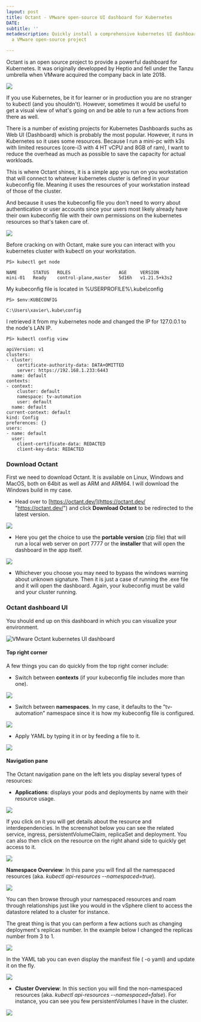 ```yaml
---
layout: post
title: Octant - VMware open-source UI dashboard for Kubernetes
DATE: 
subtitle: ''
metadescription: Quickly install a comprehensive kubernetes UI dashboard with Octant,
  a VMware open-source project

---
```

Octant is an open source project to provide a powerful dashboard for Kubernetes. It was originally developped by Heptio and fell under the Tanzu umbrella when VMware acquired the company back in late 2018.

![](/img/octant0.png)

If you use Kubernetes, be it for learner or in production you are no stranger to kubectl (and you shouldn't). However, sometimes it would be useful to get a visual view of what's going on and be able to run a few actions from there as well. 

There is a number of existing projects for Kubernetes Dashboards suchs as Web UI (Dashboard) which is probably the most popular. However, it runs in Kubernetes so it uses some resources. Because I run a mini-pc with k3s with limited resources (core-i3 with 4 HT vCPU and 8GB of ram), I want to reduce the overhead as much as possible to save the capacity for actual workloads. 

This is where Octant shines, it is a simple app you run on you workstation that will connect to whatever kubernetes cluster is defined in your kubeconfig file. Meaning it uses the resources of your workstation instead of those of the cluster.

And because it uses the kubeconfig file you don't need to worry about authentication or user accounts since your users most likely already have their own kubeconfig file with their own permissions on the kubernetes resources so that's taken care of.

![](/img/octant1.png)

Before cracking on with Octant, make sure you can interact with you kubernetes cluster with kubectl on your workstation. 

    PS> kubectl get node
    
    NAME      STATUS   ROLES                  AGE     VERSION
    mini-01   Ready    control-plane,master   5d16h   v1.21.5+k3s2

My kubeconfig file is located in %USERPROFILE%\\.kube\\config

    PS> $env:KUBECONFIG
    
    C:\Users\xavier\.kube\config

I retrieved it from my kubernetes node and changed the IP for 127.0.0.1 to the node's LAN IP.

    PS> kubectl config view
    
    apiVersion: v1
    clusters:
    - cluster:
        certificate-authority-data: DATA+OMITTED
        server: https://192.168.1.233:6443
      name: default
    contexts:
    - context:
        cluster: default
        namespace: tv-automation
        user: default
      name: default
    current-context: default
    kind: Config
    preferences: {}
    users:
    - name: default
      user:
        client-certificate-data: REDACTED
        client-key-data: REDACTED

### Download Octant

First we need to download Octant. It is available on Linux, Windows and MacOS, both on 64bit as well as ARM and ARM64. I will download the Windows build in my case.

* Head over to [https://octant.dev/](https://octant.dev/ "https://octant.dev/") and click **Download Octant** to be redirected to the latest version.

![](/img/octant2.png)

* Here you get the choice to use the **portable version** (zip file) that will run a local web server on port 7777 or the **installer** that will open the dashboard in the app itself.

![](/img/octant3.png)

* Whichever you choose you may need to bypass the windows warning about unknown signature. Then it is just a case of running the .exe file and it will open the dashboard. Again, your kubeconfig must be valid and your cluster running.

### Octant dashboard UI

You should end up on this dashboard in which you can visualize your environment. 

![VMware Octant kubernetes UI dashboard](/img/octant6.png)

#### Top right corner

A few things you can do quickly from the top right corner include:

* Switch between **contexts** (if your kubeconfig file includes more than one).

![](/img/octant4.png)

* Switch between **namespaces**. In my case, it defaults to the "tv-automation" namespace since it is how my kubeconfig file is configured.

![](/img/octant5.png)

* Apply YAML by typing it in or by feeding a file to it.

![](/img/octant7.png)

#### Navigation pane

The Octant navigation pane on the left lets you display several types of resources:

* **Applications**: displays your pods and deployments by name with their resource usage.

![](/img/octant8-1.png)

If you click on it you will get details about the resource and interdependencies. In the screenshot below you can see the related service, ingress, persistentVolumeClaim, replicaSet and deployment. You can also then click on the resource on the right ahand side to quickly get access to it.

![](/img/octant9.png)

**Namespace Overview**: In this pane you will find all the namespaced resources (aka. _kubectl api-resources --namespaced=true_).

![](/img/octant10.png)

You can then browse through your namespaced resources and roam through relationships just like you would in the vSphere client to access the datastore related to a cluster for instance. 

The great thing is that you can perform a few actions such as changing deployment's replicas number. In the example below I changed the replicas number from 3 to 1.

![](/img/octant11.png)

In the YAML tab you can even display the manifest file ( -o yaml) and update it on the fly.

![](/img/octant12.png)

* **Cluster Overview**: In this section you will find the non-namespaced resources (aka. _kubectl api-resources --namespaced=false_). For instance, you can see you few persistentVolumes I have in the cluster.

![](/img/octant13.png)